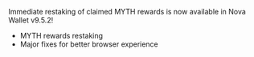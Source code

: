 
Immediate restaking of claimed MYTH rewards is now available in Nova Wallet v9.5.2!

- MYTH rewards restaking
- Major fixes for better browser experience